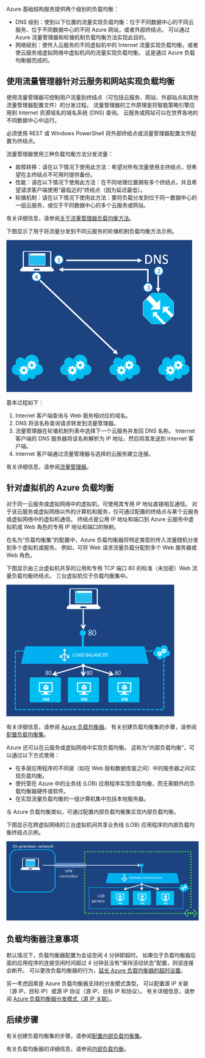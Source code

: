 Azure 基础结构服务提供两个级别的负载均衡：

* DNS 级别：使到以下位置的流量实现负载均衡：位于不同数据中心的不同云服务、位于不同数据中心的不同 Azure 网站，或者外部终结点。 可以通过 Azure 流量管理器和轮循机制负载均衡方法实现此目的。
* 网络级别：使传入云服务的不同虚拟机中的 Internet 流量实现负载均衡，或者使云服务或虚拟网络中虚拟机间的流量实现负载均衡。 这是通过 Azure 负载均衡器完成的。

## <a name="traffic-manager-load-balancing-for-cloud-services-and-websites"></a>使用流量管理器针对云服务和网站实现负载均衡
使用流量管理器可控制用户流量到终结点（可包括云服务、网站、外部站点和其他流量管理器配置文件）的分发过程。 流量管理器的工作原理是将智能策略引擎应用到 Internet 资源域名的域名系统 (DNS) 查询。 云服务或网站可以在世界各地的不同数据中心中运行。

必须使用 REST 或 Windows PowerShell 将外部终结点或流量管理器配置文件配置为终结点。

流量管理器使用三种负载均衡方法分发流量：

* 故障转移：请在以下情况下使用此方法：希望对所有流量使用主终结点，但希望在主终结点不可用时提供备份。
* 性能：请在以下情况下使用此方法：在不同地理位置拥有多个终结点，并且希望请求客户端使用“最临近的”终结点（因为延迟最低）。
* 轮循机制：请在以下情况下使用此方法：要将负载分发到位于同一数据中心的一组云服务，或位于不同数据中心的多个云服务或网站。

有关详细信息，请参阅[关于流量管理器负载均衡方法](../articles/traffic-manager/traffic-manager-routing-methods.md)。

下图显示了用于将流量分发到不同云服务的轮循机制负载均衡方法示例。

![loadbalancing](./media/virtual-machines-common-load-balance/TMSummary.png)

基本过程如下：

1. Internet 客户端查询与 Web 服务相对应的域名。
2. DNS 将该名称查询请求转发到流量管理器。
3. 流量管理器在轮循机制列表中选择下一个云服务并发回 DNS 名称。 Internet 客户端的 DNS 服务器将该名称解析为 IP 地址，然后将其发送到 Internet 客户端。
4. Internet 客户端通过流量管理器与选择的云服务建立连接。

有关详细信息，请参阅[流量管理器](../articles/traffic-manager/traffic-manager-overview.md)。

## <a name="azure-load-balancing-for-virtual-machines"></a>针对虚拟机的 Azure 负载均衡
对于同一云服务或虚拟网络中的虚拟机，可使用其专用 IP 地址直接相互通信。 对于该云服务或虚拟网络以外的计算机和服务，仅可通过配置的终结点与某个云服务或虚拟网络中的虚拟机通信。 终结点是公用 IP 地址和端口到 Azure 云服务中虚拟机或 Web 角色的专用 IP 地址和端口的映射。

在名为“负载均衡集”的配置中，Azure 负载均衡器将特定类型的传入流量随机分发到多个虚拟机或服务。 例如，可将 Web 请求流量负载分配到多个 Web 服务器或 Web 角色。

下图显示由三台虚拟机共享的公用和专用 TCP 端口 80 的标准（未加密）Web 流量负载均衡终结点。 三台虚拟机位于负载均衡集中。

![loadbalancing](./media/virtual-machines-common-load-balance/LoadBalancing.png)

有关详细信息，请参阅 [Azure 负载均衡器](../articles/load-balancer/load-balancer-overview.md)。 有关创建负载均衡集的步骤，请参阅[配置负载均衡集](../articles/load-balancer/load-balancer-get-started-internet-arm-ps.md)。

Azure 还可以在云服务或虚拟网络中实现负载均衡。 这称为“内部负载均衡”，可以通过以下方式使用：

* 在多层应用程序的不同层（如在 Web 层和数据库层之间）中的服务器之间实现负载均衡。
* 使托管在 Azure 中的业务线 (LOB) 应用程序实现负载均衡，而无需额外的负载均衡器硬件或软件。
* 在实现流量负载均衡的一组计算机集中包括本地服务器。

与 Azure 负载均衡类似，可通过配置内部负载均衡集实现内部负载均衡。

下图显示在跨虚拟网络的三台虚拟机间共享业务线 (LOB) 应用程序的内部负载均衡终结点示例。

![loadbalancing](./media/virtual-machines-common-load-balance/LOBServers.png)

## <a name="load-balancer-considerations"></a>负载均衡器注意事项
默认情况下，负载均衡器配置为会话空闲 4 分钟即超时。 如果位于负载均衡器后面的应用程序的连接空闲时间超过 4 分钟且没有“保持活动状态”配置，则该连接会断开。 可以更改负载均衡器的行为，[延长 Azure 负载均衡器的超时设置](../articles/load-balancer/load-balancer-tcp-idle-timeout.md)。

另一考虑因素是 Azure 负载均衡器支持的分发模式类型。 可以配置源 IP 关联（源 IP、目标 IP）或源 IP 协议（源 IP、目标 IP 和协议）。 有关详细信息，请参阅 [Azure 负载均衡器分发模式（源 IP 关联）](../articles/load-balancer/load-balancer-distribution-mode.md)。

## <a name="next-steps"></a>后续步骤
有关创建负载均衡集的步骤，请参阅[配置内部负载均衡集](../articles/load-balancer/load-balancer-get-started-ilb-arm-ps.md)。

有关负载均衡器的详细信息，请参阅[内部负载均衡](../articles/load-balancer/load-balancer-internal-overview.md)。